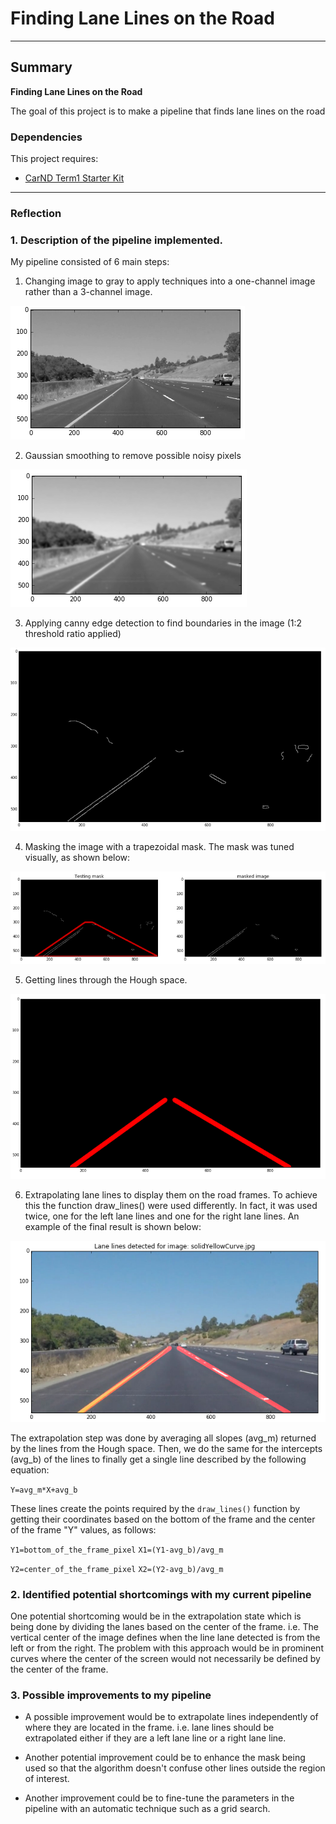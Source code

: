 # **Finding Lane Lines on the Road** 

---
## Summary
**Finding Lane Lines on the Road**

The goal of this project is to make a pipeline that finds lane lines on the road

### Dependencies
This project requires:

* [CarND Term1 Starter Kit](https://github.com/udacity/CarND-Term1-Starter-Kit)

[//]: # (Image References)

[image1]: ./examples/init_image.PNG "Grayscale"
[image2]: ./examples/gauss_image.PNG "Gauss_smooth"
[image3]: ./examples/canny_detector.PNG "canny_detector"
[image4]: ./examples/trapezoildal_mask.PNG "trapezoidal_mask"
[image5]: ./examples/hough_lines_extrapolated.PNG "hough_lines"
[image6]: ./examples/final_image.PNG "extrapolated_lines"

---

### Reflection

### 1. Description of the pipeline implemented.

My pipeline consisted of 6 main steps:

1. Changing image to gray to apply techniques into a one-channel image rather than a 3-channel image.

![alt text][image1]

2. Gaussian smoothing to remove possible noisy pixels

![alt text][image2]

3. Applying canny edge detection to find boundaries in the image (1:2 threshold ratio applied)

![alt text][image3]

4. Masking the image with a trapezoidal mask. The mask was tuned visually, as shown below:

![alt text][image4]

5. Getting lines through the Hough space.

![alt text][image5]

6. Extrapolating lane lines to display them on the road frames. To achieve this the function draw_lines() were used differently. In fact, it was used twice, one for the left lane lines and one for the right lane lines. An example of the final result is shown below:

![alt text][image6]

The extrapolation step was done by averaging all slopes (avg_m) returned by the lines from the Hough space. Then, we do the same for the intercepts (avg_b) of the lines to finally get a single line described by the following equation:

  ```Y=avg_m*X+avg_b``` 
  
These lines create the points required by the ```draw_lines()``` function by getting their coordinates based on the bottom of the frame and the center of the frame "Y" values, as follows:

  ```Y1=bottom_of_the_frame_pixel```
  ```X1=(Y1-avg_b)/avg_m```
  
  ```Y2=center_of_the_frame_pixel```
  ```X2=(Y2-avg_b)/avg_m```

### 2. Identified potential shortcomings with my current pipeline


One potential shortcoming would be in the extrapolation state which is being done by dividing the lanes based on the center of the frame. i.e. The vertical center of the image defines when the line lane detected is from the left or from the right. The problem with this approach would be in prominent curves where the center of the screen would not necessarily be defined by the center of the frame.


### 3. Possible improvements to my pipeline

* A possible improvement would be to extrapolate lines independently of where they are located in the frame. i.e. lane lines should be extrapolated either if they are a left lane line or a right lane line.                             

* Another potential improvement could be to enhance the mask being used so that the algorithm doesn't confuse other lines outside the region of interest.

* Another improvement could be to fine-tune the parameters in the pipeline with an automatic technique such as a grid search.

